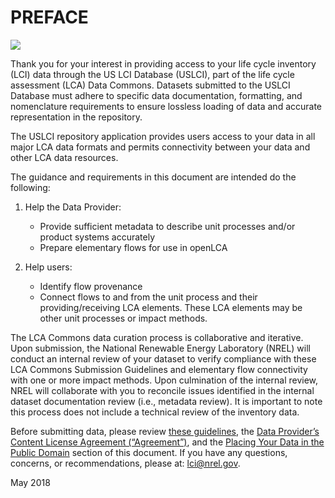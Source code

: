 # PREFACE

![](https://github.com/uslci-admin/private-uslci-content/blob/dev/images/NREL_1.png)

Thank you for your interest in providing access to your life cycle inventory (LCI) data through the US LCI Database (USLCI), part of the life cycle assessment (LCA) Data Commons. Datasets submitted to the USLCI Database must adhere to specific data documentation, formatting, and nomenclature requirements to ensure lossless loading of data and accurate representation in the repository.

The USLCI repository application provides users access to your data in all major LCA data formats and permits connectivity between your data and other LCA data resources.

The guidance and requirements in this document are intended do the following:

1. Help the Data Provider:
    *  Provide sufficient metadata to describe unit processes and/or product systems accurately
    *  Prepare elementary flows for use in openLCA

2. Help users:
    *  Identify flow provenance
    *  Connect flows to and from the unit process and their providing/receiving LCA elements. These LCA elements may be other unit processes or impact methods.

The LCA Commons data curation process is collaborative and iterative. Upon submission, the National Renewable Energy Laboratory (NREL) will conduct an internal review of your dataset to verify compliance with these LCA Commons Submission Guidelines and elementary flow connectivity with one or more impact methods. Upon culmination of the internal review, NREL will collaborate with you to reconcile issues identified in the internal dataset documentation review (i.e., metadata review). It is important to note this process does not include a technical review of the inventory data.

Before submitting data, please review [these guidelines](./00-sub-handbook-landing.md), the [Data Provider’s Content License Agreement (“Agreement”)](./04-resources/04-App-B.md), and the [Placing Your Data in the Public Domain](/01-should-i-publish-in-the-uslci.md#placing-your-data-in-the-public-domain) section of this document. If you have any questions, concerns, or recommendations, please at: lci@nrel.gov.

May 2018
